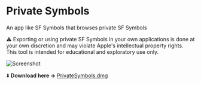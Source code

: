 # Private Symbols
An app like SF Symbols that browses private SF Symbols

⚠️ Exporting or using private SF Symbols in your own applications is done at your own discretion and may violate Apple's intellectual property rights. This tool is intended for educational and exploratory use only.


![Screenshot](https://github.com/user-attachments/assets/1cb27155-1e4e-4598-b281-7fa747e13a70)

⬇️ **Download here →** [PrivateSymbols.dmg](https://github.com/quentinfasquel/PrivateSymbols/releases/download/1.1/PrivateSymbols.dmg) 

